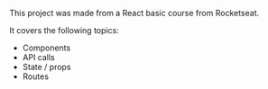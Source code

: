 This project was made from a React basic course from Rocketseat.

It covers the following topics:
- Components
- API calls
- State / props
- Routes
